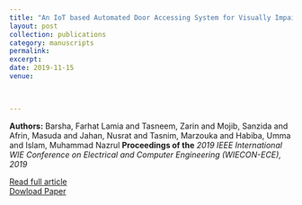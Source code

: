 ```yaml
---
title: "An IoT based Automated Door Accessing System for Visually Impaired People"
layout: post
collection: publications
category: manuscripts
permalink: 
excerpt: 
date: 2019-11-15
venue: 


 
---
```


**Authors:** Barsha, Farhat Lamia and Tasneem, Zarin and Mojib, Sanzida and Afrin, Masuda and Jahan, Nusrat and Tasnim, Marzouka and Habiba, Umma and Islam, Muhammad Nazrul 
**Proceedings of the** *2019 IEEE International WIE Conference on Electrical and Computer Engineering (WIECON-ECE), 2019*

[Read full article](https://ieeexplore.ieee.org/abstract/document/9019945)    
[Dowload Paper](https://ieeexplore.ieee.org/abstract/document/9019945)
